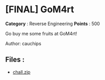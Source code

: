 # [FINAL] GoM4rt

**Category** : Reverse Engineering
**Points** : 500

Go buy me some fruits at GoM4rt!


Author: cauchips


## Files : 
 - [chall.zip](./chall.zip)


